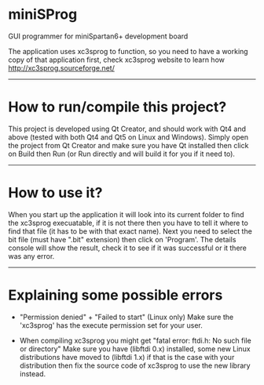 miniSProg
=========

GUI programmer for miniSpartan6+ development board

The application uses xc3sprog to function, so you need to have a working
copy of that application first, check xc3sprog website to learn how 
http://xc3sprog.sourceforge.net/

---------
# How to run/compile this project?

This project is developed using Qt Creator, and should work with Qt4 and
above (tested with both Qt4 and Qt5 on Linux and Windows). Simply open the 
project from Qt Creator and make sure you have Qt installed then click on Build 
then Run (or Run directly and will build it for you if it need to).


---------
# How to use it?

When you start up the application it will look into its current folder to find 
the xc3sprog execuatable, if it is not there then you have to tell it where to 
find that file (it has to be with that exact name). Next you need to select the 
bit file (must have ".bit" extension) then click on 'Program'. The details 
console will show the result, check it to see if it was successful or it 
there was any error.


---------
# Explaining some possible errors

- "Permission denied" + "Failed to start"
(Linux only) Make sure the 'xc3sprog' has the execute permission set for your 
user.

- When compiling xc3sprog you might get "fatal error: ftdi.h: No such file or directory"
Make sure you have (libftdi 0.x) installed, some new Linux distributions have 
moved to (libftdi 1.x) if that is the case with your distribution then fix the 
source code of xc3sprog to use the new library instead.